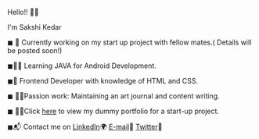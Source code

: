 Hello!! 🙋‍♀️

I'm Sakshi Kedar

◼ 👭 Currently working on my start up project with fellow mates.( Details will be posted soon!)

◼👩‍💻  Learning JAVA for Android Development.

◼📲 Frontend Developer with knowledge of HTML and CSS.

◼ 👩‍🎨Passion work: Maintaining an art journal and content writing.

◼ 🏴‍☠️Click [here](https://github.com/sakshikedar/Dummy-website) to view my dummy portfolio for a start-up project.

◼📬 Contact me on [LinkedIn](https://www.linkedin.com/in/sakshi-kedar-b2849a17a)🌍 [E-mail](https://mail.google.com/mail/u/0/?tab=rm#inbox)📧 [Twitter](https://twitter.com/home)🐤

